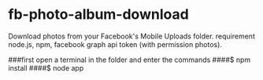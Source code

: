 # fb-photo-album-download
Download photos from your Facebook's Mobile Uploads folder. 
requirement node.js, npm, facebook graph api token (with permission photos). 

###first open a terminal in the folder and enter the commands
####$ npm install
####$ node app
